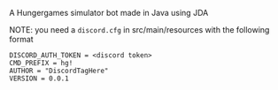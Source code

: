 A Hungergames simulator bot made in Java using JDA

NOTE: you need a `discord.cfg` in src/main/resources with the following format
```
DISCORD_AUTH_TOKEN = <discord token>
CMD_PREFIX = hg!
AUTHOR = "DiscordTagHere"
VERSION = 0.0.1
```
